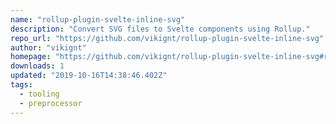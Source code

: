 ```yaml
---
name: "rollup-plugin-svelte-inline-svg"
description: "Convert SVG files to Svelte components using Rollup."
repo_url: "https://github.com/vikignt/rollup-plugin-svelte-inline-svg"
author: "vikignt"
homepage: "https://github.com/vikignt/rollup-plugin-svelte-inline-svg#readme"
downloads: 1
updated: "2019-10-16T14:38:46.402Z"
tags: 
  - tooling
  - preprocessor
---
```

